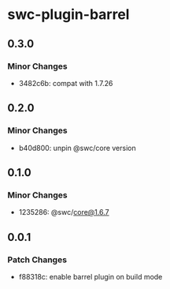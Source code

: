 # swc-plugin-barrel

## 0.3.0

### Minor Changes

- 3482c6b: compat with 1.7.26

## 0.2.0

### Minor Changes

- b40d800: unpin @swc/core version

## 0.1.0

### Minor Changes

- 1235286: @swc/core@1.6.7

## 0.0.1

### Patch Changes

- f88318c: enable barrel plugin on build mode
